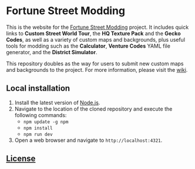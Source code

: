 # Fortune Street Modding

This is the website for the [Fortune Street Modding](https://github.com/FortuneStreetModding) project. It includes quick links to **Custom Street World Tour**, the **HQ Texture Pack** and the **Gecko Codes**, as well as a variety of custom maps and backgrounds, plus useful tools for modding such as the **Calculator**, **Venture Codes** YAML file generator, and the **District Simulator**.

This repository doubles as the way for users to submit new custom maps and backgrounds to the project. For more information, please visit the [wiki](https://github.com/FortuneStreetModding/fortunestreetmodding.github.io/wiki).

## Local installation

1. Install the latest version of [Node.js](https://nodejs.org/en/download/prebuilt-installer).
2. Navigate to the location of the cloned repository and execute the following commands:
    - `npm update -g npm`
    - `npm install`
    - `npm run dev`
3. Open a web browser and navigate to `http://localhost:4321`.

## [License](LICENSE)
